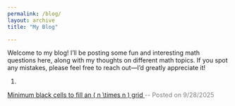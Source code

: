 ```yaml
---
permalink: /blog/
layout: archive
title: "My Blog"

---
```


Welcome to my blog! I’ll be posting some fun and interesting math questions here, along with my thoughts on different math topics. If you spot any mistakes, please feel free to reach out—I’d greatly appreciate it!

1. <a href="/blog/minimum_black_cells/">
  Minimum black cells to fill an \( n \times n \) grid
</a>   <span style="color: gray;"> -- Posted on 9/28/2025</span>
